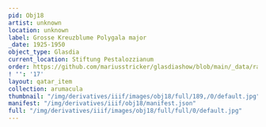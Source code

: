 ```yaml
---
pid: Obj18
artist: unknown
location: unknown
label: Grosse Kreuzblume Polygala major
_date: 1925-1950
object_type: Glasdia
current_location: Stiftung Pestalozzianum
order: https://github.com/mariusstricker/glasdiashow/blob/main/_data/raw_images/glasdia/obj18.jpg
! '': '17'
layout: qatar_item
collection: arumacula
thumbnail: "/img/derivatives/iiif/images/obj18/full/189,/0/default.jpg"
manifest: "/img/derivatives/iiif/obj18/manifest.json"
full: "/img/derivatives/iiif/images/obj18/full/full/0/default.jpg"
---
```

